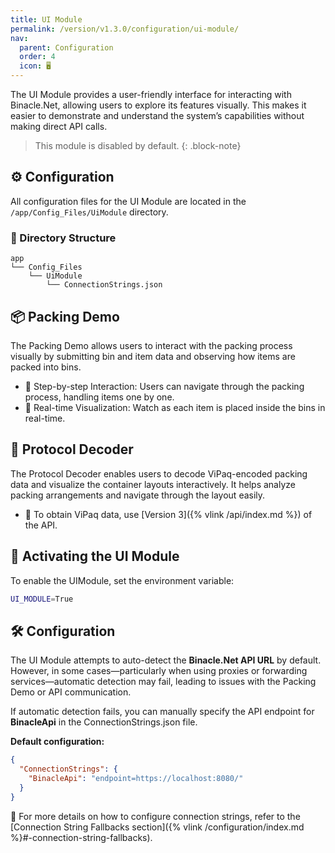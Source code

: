 ```yaml
---
title: UI Module
permalink: /version/v1.3.0/configuration/ui-module/
nav:
  parent: Configuration
  order: 4
  icon: 🖥️
---
```


The UI Module provides a user-friendly interface for interacting with Binacle.Net, allowing users to explore its features visually. This makes it easier to demonstrate and understand the system’s capabilities without making direct API calls.

> This module is disabled by default.
{: .block-note}

## ⚙️ Configuration
All configuration files for the UI Module are located in the `/app/Config_Files/UiModule` directory.

### 📑 Directory Structure
```text
app
└── Config_Files
    └── UiModule
        └── ConnectionStrings.json
```

## 📦 Packing Demo
The Packing Demo allows users to interact with the packing process visually by submitting bin and item data and observing how items are packed into bins.

- 🔹 Step-by-step Interaction: Users can navigate through the packing process, handling items one by one.
- 🔹 Real-time Visualization: Watch as each item is placed inside the bins in real-time.

## 📜 Protocol Decoder
The Protocol Decoder enables users to decode ViPaq-encoded packing data and visualize the container layouts interactively. It helps analyze packing arrangements and navigate through the layout easily.

- 📌 To obtain ViPaq data, use [Version 3]({% vlink /api/index.md %}) of the API.


## 🔧 Activating the UI Module
To enable the UIModule, set the environment variable:
```bash
UI_MODULE=True
```

## 🛠️ Configuration
The UI Module attempts to auto-detect the **Binacle.Net API URL** by default. However, in some cases—particularly when using proxies or forwarding services—automatic detection may fail, leading to issues with the Packing Demo or API communication.

If automatic detection fails, you can manually specify the API endpoint for **BinacleApi** in the ConnectionStrings.json file.

**Default configuration:**
```json
{
  "ConnectionStrings": {
    "BinacleApi": "endpoint=https://localhost:8080/"
  }
}
```

🔗 For more details on how to configure connection strings, refer to the [Connection String Fallbacks section]({% vlink /configuration/index.md %}#-connection-string-fallbacks).

